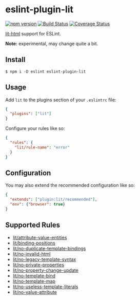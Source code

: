 # eslint-plugin-lit

[![npm version](https://img.shields.io/npm/v/eslint-plugin-lit.svg?style=flat)](https://npmjs.org/package/eslint-plugin-lit 'View this project on npm')
[![Build Status](https://travis-ci.org/43081j/eslint-plugin-lit.svg?branch=master)](https://travis-ci.org/43081j/eslint-plugin-lit)
[![Coverage Status](https://coveralls.io/repos/github/43081j/eslint-plugin-lit/badge.svg?branch=master)](https://coveralls.io/github/43081j/eslint-plugin-lit?branch=master)

[lit-html](https://github.com/polymer/lit-html) support for ESLint.

**Note:** experimental, may change quite a bit.

## Install

```
$ npm i -D eslint eslint-plugin-lit
```

## Usage

Add `lit` to the plugins section of your `.eslintrc` file:

```json
{
  "plugins": ["lit"]
}
```

Configure your rules like so:

```json
{
  "rules": {
    "lit/rule-name": "error"
  }
}
```

## Configuration

You may also extend the recommended configuration like so:

```json
{
  "extends": ["plugin:lit/recommended"],
  "env": {"browser": true}
}
```

## Supported Rules

- [lit/attribute-value-entities](docs/rules/attribute-value-entities.md)
- [lit/binding-positions](docs/rules/binding-positions.md)
- [lit/no-duplicate-template-bindings](docs/rules/no-duplicate-template-bindings.md)
- [lit/no-invalid-html](docs/rules/no-invalid-html.md)
- [lit/no-legacy-template-syntax](docs/rules/no-legacy-template-syntax.md)
- [lit/no-private-properties](docs/rules/no-private-properties.md)
- [lit/no-property-change-update](docs/rules/no-property-change-update.md)
- [lit/no-template-bind](docs/rules/no-template-bind.md)
- [lit/no-template-map](docs/rules/no-template-map.md)
- [lit/no-useless-template-literals](docs/rules/no-useless-template-literals.md)
- [lit/no-value-attribute](docs/rules/no-value-attribute.md)
